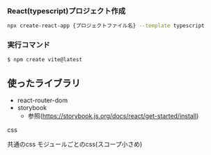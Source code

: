 ### React(typescript)プロジェクト作成

```bash
npx create-react-app {プロジェクトファイル名} --template typescript
```



### 実行コマンド

```sh
$ npm create vite@latest
```


## 使ったライブラリ

- react-router-dom
- storybook
  - 参照(<https://storybook.js.org/docs/react/get-started/install>)


css

共通のcss
モジュールごとのcss(スコープ小さめ)
